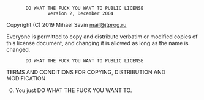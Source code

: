            DO WHAT THE FUCK YOU WANT TO PUBLIC LICENSE
                   Version 2, December 2004

Copyright (C) 2019 Mihael Savin <mail@jtprog.ru>

Everyone is permitted to copy and distribute verbatim or modified
copies of this license document, and changing it is allowed as long
as the name is changed.

           DO WHAT THE FUCK YOU WANT TO PUBLIC LICENSE
  TERMS AND CONDITIONS FOR COPYING, DISTRIBUTION AND MODIFICATION

 0. You just DO WHAT THE FUCK YOU WANT TO.
